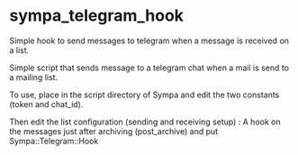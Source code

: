 # sympa_telegram_hook
Simple hook to send messages to telegram when a message is received on a list.

Simple script that sends message to a telegram chat when a mail is send to a mailing list.

To use, place in the script directory of Sympa and edit the two constants (token and chat_id).

Then edit the list configuration (sending and receiving setup) :  A hook on the messages just after archiving (post_archive) and put Sympa::Telegram::Hook
